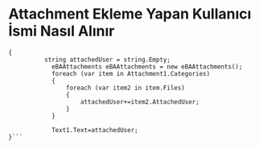 # Attachment Ekleme Yapan Kullanıcı İsmi Nasıl Alınır

```public void Attachment1_OnAfterAttach(object sender, eBAAttachmentFileEventArgs e)
{
          string attachedUser = string.Empty;
            eBAAttachments eBAAttachments = new eBAAttachments();
            foreach (var item in Attachment1.Categories)
            {
                foreach (var item2 in item.Files)
                {
                    attachedUser+=item2.AttachedUser;
                }
            }
 
            Text1.Text=attachedUser;
}```

